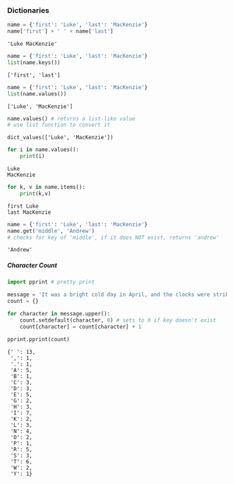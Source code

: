 ### Dictionaries

```python
name = {'first': 'Luke', 'last': 'MacKenzie'}
name['first'] + ' ' + name['last']
```

    'Luke MacKenzie'

```python
name = {'first': 'Luke', 'last': 'MacKenzie'}
list(name.keys())
```

    ['first', 'last']

```python
name = {'first': 'Luke', 'last': 'MacKenzie'}
list(name.values())
```

    ['Luke', 'MacKenzie']

```python
name.values() # returns a list-like value
# use list function to convert it
```

    dict_values(['Luke', 'MacKenzie'])

```python
for i in name.values():
    print(i)
```

    Luke
    MacKenzie

```python
for k, v in name.items():
    print(k,v)
```

    first Luke
    last MacKenzie

```python
name = {'first': 'Luke', 'last': 'MacKenzie'}
name.get('middle', 'Andrew')
# checks for key of 'middle', if it does NOT exist, returns 'andrew'
```

    'Andrew'

##### Character Count

```python
import pprint # pretty print

message = 'It was a bright cold day in April, and the clocks were striking thirteen.'
count = {}

for character in message.upper():
    count.setdefault(character, 0) # sets to 0 if key doesn't exist
    count[character] = count[character] + 1

pprint.pprint(count)
```

    {' ': 13,
     ',': 1,
     '.': 1,
     'A': 5,
     'B': 1,
     'C': 3,
     'D': 3,
     'E': 5,
     'G': 2,
     'H': 3,
     'I': 7,
     'K': 2,
     'L': 3,
     'N': 4,
     'O': 2,
     'P': 1,
     'R': 5,
     'S': 3,
     'T': 6,
     'W': 2,
     'Y': 1}

```python

```

